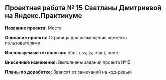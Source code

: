 ## Проектная работа № 15 Светланы Дмитриевой на Яндекс.Практикуме

**Название проекта:** Место

<!-- **Ссылка на проект:** https://svetdmi.github.io/mesto/ -->

**Описание проекта:** Страница для размещения контента пользователями.

**Используемые технологии:** html, css, js, react, node

**Внесенные изменения:** Выполнены задания проекта №15

**Планы по доработке:** Зависят от замечаний на код-ревью
